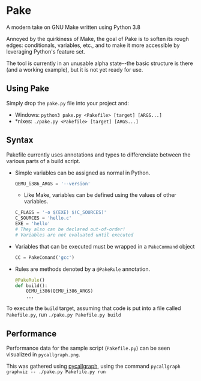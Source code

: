 # Pake
A modern take on GNU Make written using Python 3.8

Annoyed by the quirkiness of Make, the goal of Pake is to soften its rough edges: conditionals, variables, etc., and to make it more accessible by leveraging Python's feature set.

The tool is currently in an unusable alpha state--the basic structure is there (and a working example), but it is not yet ready for use.

## Using Pake
Simply drop the `pake.py` file into your project and:
- Windows: `python3 pake.py <Pakefile> [target] [ARGS...]`
- *nixes: `./pake.py <Pakefile> [target] [ARGS...]`

## Syntax
Pakefile currently uses annotations and types to differenciate between the various parts of a build script.

* Simple variables can be assigned as normal in Python.
    ```python
    QEMU_i386_ARGS = '--version'
    ```
    * Like Make, variables can be defined using the values of other variables.
    ```python
    C_FLAGS = '-o $(EXE) $(C_SOURCES)'
    C_SOURCES = 'hello.c'
    EXE = 'hello'
    # They also can be declared out-of-order!
    # Variables are not evaluated until executed
    ```
* Variables that can be executed must be wrapped in a `PakeCommand` object
    ```python
    CC = PakeComand('gcc')
    ```
* Rules are methods denoted by a `@PakeRule` annotation.
    ```python
    @PakeRule()
    def build():
        QEMU_i386(QEMU_i386_ARGS)
        ...
    ```

To execute the `build` target, assuming that code is put into a file called `Pakefile.py`, run `./pake.py Pakefile.py build`

## Performance
Performance data for the sample script (`Pakefile.py`) can be seen visualized in `pycallgraph.png`.

This was gathered using [pycallgraph](https://pycallgraph.readthedocs.io/en/master/), using the command `pycallgraph graphviz -- ./pake.py Pakefile.py run`